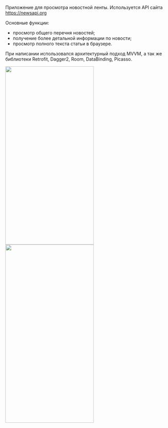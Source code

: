Приложение для просмотра новостной ленты. Используется API сайта https://newsapi.org

Основные функции:
 - просмотр общего перечня новостей;
 - получение более детальной информации по новости;
 - просмотр полного текста статьи в браузере.
 
 При написании использовался архитектурный подход MVVM, а так же библиотеки Retrofit, Dagger2, Room, DataBinding, Picasso.
 
 <img src="https://github.com/blablabla135/Screenshots/blob/master/MyNewsApp%20(1).png" width="275" height="555"> <img src="https://github.com/blablabla135/Screenshots/blob/master/MyNewsApp%20(2).png" width="275" height="555">
